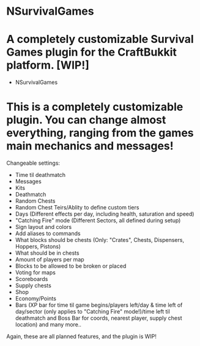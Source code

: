 NSurvivalGames
==============

A completely customizable Survival Games plugin for the CraftBukkit platform. [WIP!]
==============


* NSurvivalGames 

This is a completely customizable plugin. You can change almost everything, ranging from the games main mechanics and messages!
==============

Changeable settings:

* Time til deathmatch
* Messages
* Kits
* Deathmatch
* Random Chests
* Random Chest Teirs/Ablity to define custom tiers
* Days (Different effects per day, including health, saturation and speed)
* "Catching Fire" mode (Different Sectors, all defined during setup)
* Sign layout and colors
* Add aliases to commands
* What blocks should be chests (Only: "Crates", Chests, Dispensers, Hoppers, Pistons)
* What should be in chests
* Amount of players per map
* Blocks to be allowed to be broken or placed
* Voting for maps
* Scoreboards
* Supply chests
* Shop
* Economy/Points
* Bars (XP bar for time til game begins/players left/day & time left of day/sector (only applies to "Catching Fire" mode!)/time left til deathmatch and Boss Bar for coords, nearest player, supply chest location)
 and many more..

Again, these are all planned features, and the plugin is WIP!
